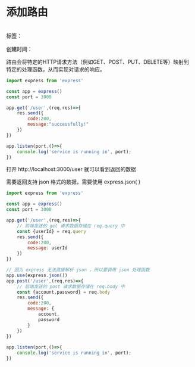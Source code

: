 # 添加路由

<div style="color: red;padding: 16px 0; font-weight: 600;color: rgb(82 82 82); display: flex;gap: 10px;">
    <span>标签：</span>
    <Badge type="tip" text="工作" />
    <Badge type="tip" text="初始化" />
    <Badge type="tip" text="原子化" />
</div>

<div style="color: red; font-weight: 600;color: rgb(82 82 82);">
    <span>创建时间：</span>
    <Badge type="tip" text="2024-05-02" />
</div>

路由会将特定的HTTP请求方法（例如GET、POST、PUT、DELETE等）映射到特定的处理函数，从而实现对请求的响应。

```js
import express from 'express'

const app = express()
const port = 3000

app.get('/user',(req,res)=>{
    res.send({
        code:200,
        message:"successfully!"
    })
})

app.listen(port,()=>{
    console.log('service is running in', port);
})

```

打开 http://localhost:3000/user 就可以看到返回的数据

需要返回支持 json 格式的数据，需要使用 express.json( )
```js
import express from 'express'

const app = express()
const port = 3000

app.get('/user',(req,res)=>{
    // 前端发送的 get 请求数据存储在 req.query 中
    const {userId} = req.query
    res.send({
        code:200,
        message: userId
    })
})

// 因为 express 无法直接解析 json ，所以要调用 json 处理函数
app.use(express.json())
app.post('/user',(req,res)=>{
    // 前端发送的 post 请求数据存储在 req.body 中
    const {account,password} = req.body
    res.send({
        code:200,
        message: {
            account,
            password
        }
    })
})
  
app.listen(port,()=>{
    console.log('service is running in', port);
})

```